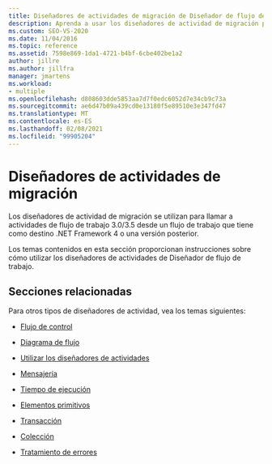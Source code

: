 ```yaml
---
title: Diseñadores de actividades de migración de Diseñador de flujo de trabajo
description: Aprenda a usar los diseñadores de actividad de migración para llamar a actividades de flujo de trabajo 3.0/3.5 desde un flujo de trabajo que tiene como destino .NET Framework 4 o una versión posterior.
ms.custom: SEO-VS-2020
ms.date: 11/04/2016
ms.topic: reference
ms.assetid: 7598e869-1da1-4721-b4bf-6cbe402be1a2
author: jillre
ms.author: jillfra
manager: jmartens
ms.workload:
- multiple
ms.openlocfilehash: d808603dde5853aa7d7f0edc6052d7e34cb9c73a
ms.sourcegitcommit: ae6d47b09a439cd0e13180f5e89510e3e347fd47
ms.translationtype: MT
ms.contentlocale: es-ES
ms.lasthandoff: 02/08/2021
ms.locfileid: "99905204"
---
```

# <a name="migration-activity-designers"></a>Diseñadores de actividades de migración

Los diseñadores de actividad de migración se utilizan para llamar a actividades de flujo de trabajo 3.0/3.5 desde un flujo de trabajo que tiene como destino .NET Framework 4 o una versión posterior.

Los temas contenidos en esta sección proporcionan instrucciones sobre cómo utilizar los diseñadores de actividades de Diseñador de flujo de trabajo.

## <a name="related-sections"></a>Secciones relacionadas

Para otros tipos de diseñadores de actividad, vea los temas siguientes:

- [Flujo de control](../workflow-designer/control-flow-activity-designers.md)

- [Diagrama de flujo](../workflow-designer/flowchart-activity-designers.md)

- [Utilizar los diseñadores de actividades](control-flow-activity-designers.md)

- [Mensajería](../workflow-designer/messaging-activity-designers.md)

- [Tiempo de ejecución](../workflow-designer/runtime-activity-designers.md)

- [Elementos primitivos](../workflow-designer/primitives-activity-designers.md)

- [Transacción](../workflow-designer/transaction-activity-designers.md)

- [Colección](../workflow-designer/collection-activity-designers.md)

- [Tratamiento de errores](../workflow-designer/error-handling-activity-designers.md)